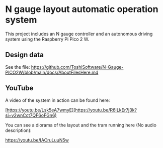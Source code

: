 # N gauge layout automatic operation system

This project includes an N gauge controller and an autonomous driving system using the Raspberry Pi Pico 2 W.

## Design data

See the file: https://github.com/ToshiSoftware/N-Gauge-PICO2W/blob/main/docs/AboutFilesHere.md

## YouTube

A video of the system in action can be found here:

[https://youtu.be/Lsk5eA7wmyE](https://youtu.be/R6ILkEr7j3k?si=v2wnCct7QF6oFGn6)

You can see a diorama of the layout and the tram running here (No audio description):

https://youtu.be/IACruLuuN5w
